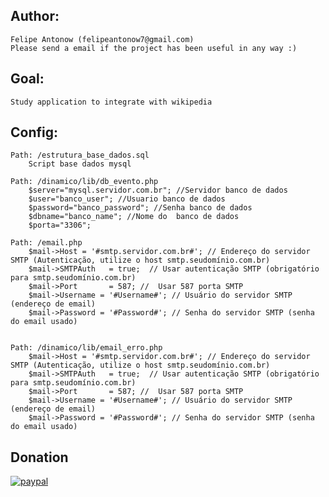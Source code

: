 ﻿## Author:
	Felipe Antonow (felipeantonow7@gmail.com)
	Please send a email if the project has been useful in any way :)

## Goal:
	Study application to integrate with wikipedia


## Config:
	Path: /estrutura_base_dados.sql
		Script base dados mysql

	Path: /dinamico/lib/db_evento.php
		$server="mysql.servidor.com.br"; //Servidor banco de dados
		$user="banco_user"; //Usuario banco de dados
		$password="banco_password"; //Senha banco de dados
		$dbname="banco_name"; //Nome do  banco de dados
		$porta="3306";

	Path: /email.php
		$mail->Host = '#smtp.servidor.com.br#'; // Endereço do servidor SMTP (Autenticação, utilize o host smtp.seudomínio.com.br)
		$mail->SMTPAuth   = true;  // Usar autenticação SMTP (obrigatório para smtp.seudomínio.com.br)
		$mail->Port       = 587; //  Usar 587 porta SMTP
		$mail->Username = '#Username#'; // Usuário do servidor SMTP (endereço de email)
		$mail->Password = '#Password#'; // Senha do servidor SMTP (senha do email usado)
		 
		
	Path: /dinamico/lib/email_erro.php
		$mail->Host = '#smtp.servidor.com.br#'; // Endereço do servidor SMTP (Autenticação, utilize o host smtp.seudomínio.com.br)
		$mail->SMTPAuth   = true;  // Usar autenticação SMTP (obrigatório para smtp.seudomínio.com.br)
		$mail->Port       = 587; //  Usar 587 porta SMTP
		$mail->Username = '#Username#'; // Usuário do servidor SMTP (endereço de email)
		$mail->Password = '#Password#'; // Senha do servidor SMTP (senha do email usado)
		 
## Donation
		
[![paypal](https://www.paypalobjects.com/en_US/i/btn/btn_donateCC_LG.gif)](https://www.paypal.com/cgi-bin/webscr?cmd=_s-xclick&hosted_button_id=7CTB5ENWGHZAQ)
